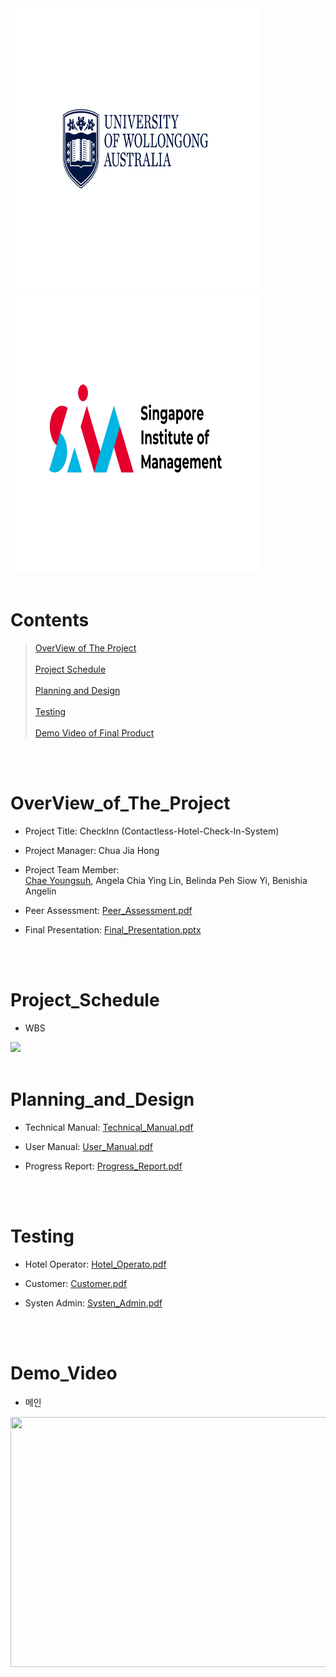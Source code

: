 <div>
  <img src="https://github.com/anica0206/Contactless-Hotel-Check-In-System/blob/main/doc/uow_logo.png"  width="400" height="450"/>
  <img src="https://github.com/anica0206/Contactless-Hotel-Check-In-System/blob/main/doc/sim_logo.jpg"  width="400" height="450"/>
</div>
                                            
<br>

# Contents


>[OverView of The Project](#OverView_of_The_Project)\
><br>
>[Project Schedule](#Project_Schedule)\
><br>
>[Planning and Design](#Planning_and_Design)\
><br>
>[Testing](#Testing)\
><br>
>[Demo Video of Final Product](#Demo_Video)
><br>


<br>
<br>

# OverView_of_The_Project

- Project Title: CheckInn (Contactless-Hotel-Check-In-System)
- Project Manager: Chua Jia Hong
- Project Team Member:<br>[Chae Youngsuh](https://github.com/anica0206), Angela Chia Ying Lin, Belinda Peh Siow Yi, Benishia Angelin

- Peer Assessment: [Peer_Assessment.pdf](https://github.com/anica0206/Contactless-Hotel-Check-In-System/blob/main/doc/Peer%20Assessment.pdf)
- Final Presentation: [Final_Presentation.pptx](https://github.com/anica0206/Contactless-Hotel-Check-In-System/blob/main/doc/Final%20Presentation.pptx)

<br>
<br>


# Project_Schedule

* WBS
<img src="https://github.com/hykim-king/PREFECT/blob/main/doc/WBS.png" height="200"/>  
<br>
<br>


# Planning_and_Design

* Technical Manual: [Technical_Manual.pdf](https://github.com/anica0206/Contactless-Hotel-Check-In-System/blob/main/doc/Technical%20Manual.pdf)

* User Manual: [User_Manual.pdf](https://github.com/anica0206/Contactless-Hotel-Check-In-System/blob/main/doc/User%20Manual.pdf)

* Progress Report: [Progress_Report.pdf](https://github.com/anica0206/Contactless-Hotel-Check-In-System/blob/main/doc/Progress%20Report.pdf)

<br>
<br>

# Testing

* Hotel Operator: [Hotel_Operato.pdf](https://github.com/anica0206/Contactless-Hotel-Check-In-System/blob/main/doc/Test%20Case%20-%20Hotel%20Operator.pdf)

* Customer: [Customer.pdf](https://github.com/anica0206/Contactless-Hotel-Check-In-System/blob/main/doc/Test%20Case%20-%20Customer.pdf)

* Systen Admin: [Systen_Admin.pdf](https://github.com/anica0206/Contactless-Hotel-Check-In-System/blob/main/doc/Test%20Case%20-%20System%20Admin.pdf)

<br>
<br>

# Demo_Video

* 메인
<img src="https://github.com/hykim-king/PREFECT/blob/main/doc/main.gif"  width="800" height="400"/>



</details>
  

